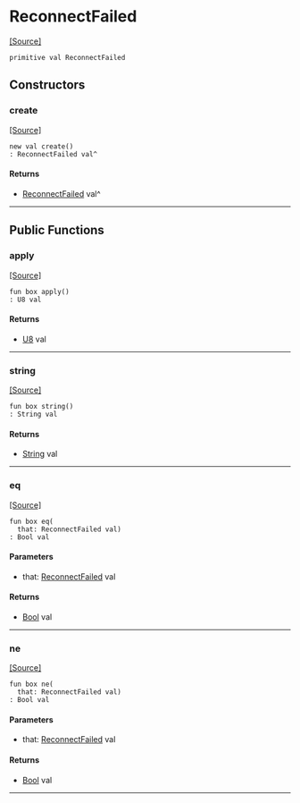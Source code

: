 # ReconnectFailed
<span class="source-link">[[Source]](src/mqtt-primitives/errorCodes.md#L-0-31)</span>
```pony
primitive val ReconnectFailed
```

## Constructors

### create
<span class="source-link">[[Source]](src/mqtt-primitives/errorCodes.md#L-0-31)</span>


```pony
new val create()
: ReconnectFailed val^
```

#### Returns

* [ReconnectFailed](mqtt-primitives-ReconnectFailed.md) val^

---

## Public Functions

### apply
<span class="source-link">[[Source]](src/mqtt-primitives/errorCodes.md#L-0-31)</span>


```pony
fun box apply()
: U8 val
```

#### Returns

* [U8](builtin-U8.md) val

---

### string
<span class="source-link">[[Source]](src/mqtt-primitives/errorCodes.md#L-0-31)</span>


```pony
fun box string()
: String val
```

#### Returns

* [String](builtin-String.md) val

---

### eq
<span class="source-link">[[Source]](src/mqtt-primitives/errorCodes.md#L-0-31)</span>


```pony
fun box eq(
  that: ReconnectFailed val)
: Bool val
```
#### Parameters

*   that: [ReconnectFailed](mqtt-primitives-ReconnectFailed.md) val

#### Returns

* [Bool](builtin-Bool.md) val

---

### ne
<span class="source-link">[[Source]](src/mqtt-primitives/errorCodes.md#L-0-31)</span>


```pony
fun box ne(
  that: ReconnectFailed val)
: Bool val
```
#### Parameters

*   that: [ReconnectFailed](mqtt-primitives-ReconnectFailed.md) val

#### Returns

* [Bool](builtin-Bool.md) val

---

